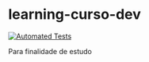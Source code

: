 # learning-curso-dev

[![Automated Tests](https://github.com/maxwellaguiarsilva/learning-curso-dev/actions/workflows/tests.yaml/badge.svg)](https://github.com/maxwellaguiarsilva/learning-curso-dev/actions/workflows/tests.yaml)

Para finalidade de estudo
